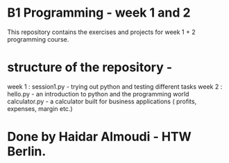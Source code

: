 # B1 Programming - week 1 and 2
This repository contains the exercises and projects for week 1 + 2 programming course.
# structure of the repository -
week 1 :
session1.py - trying out python and testing different tasks
week 2 :
hello.py - an introduction to python and the programming world
calculator.py - a calculator built for business applications ( profits, expenses, margin etc.)
# Done by Haidar Almoudi - HTW Berlin.


